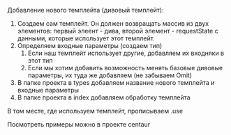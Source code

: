 Добавление нового темплейта (дивовый темплейт):

1. Создаем сам темплейт. Он должен возвращать массив из двух элементов: первый элеент - дива, второй элемент - requestState с данными, которые использует этот темплейт.
2. Определяем входные параметры (создаем тип)
   1. Если наш темплейт использует другие, добавляем их входняки в этот тип
   2. Если мы хотим добавить возможность менять базовые дивовые параметры, их туда же добавляем (не забываем Omit)
3. В папке проекта в types добавляем название нового темплейта и входные параметры
4. В папке проекта в index добавляем обработку темплейта

В том месте, где используем темплейт, прописываем .use

Посмотреть примеры можно в проекте centaur
